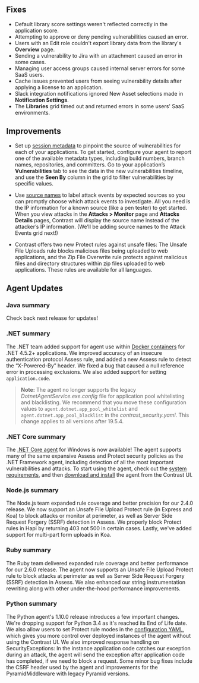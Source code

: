 <!--
title: "Contrast 3.6.5 - June 2019"
description: "Contrast 3.6.5 June 2019"
tags: "3.6.5 June Release Notes"
-->

## Fixes

* Default library score settings weren't reflected correctly in the application score.
* Attempting to approve or deny pending vulnerabilities caused an error.
* Users with an Edit role couldn't export library data from the library's **Overview** page.
* Sending a vulnerability to Jira with an attachment caused an error in some cases.
* Managing user access groups caused internal server errors for some SaaS users.
* Cache issues prevented users from seeing vulnerability details after applying a license to an application.
* Slack integration notifications ignored New Asset selections made in **Notification Settings**.
* The **Libraries** grid timed out and returned errors in some users' SaaS environments.

## Improvements

* Set up [session metadata](user-vulnerableapps.html#session) to pinpoint the source of vulnerabilities for each of your applications. To get started, configure your agent to report one of the available metadata types, including build numbers, branch names, repositories, and committers. Go to your application’s **Vulnerabilities** tab to see the data in the new vulnerabilities timeline, and use the **Seen By** column in the grid to filter vulnerabilities by specific values.

* Use [source names](admin-ipmgmt.html#source-name) to label attack events by expected sources so you can promptly choose which attack events to investigate. All you need is the IP information for a known source (like a pen tester) to get started. When you view attacks in the **Attacks > Monitor** page and **Attacks Details** pages, Contrast will display the source name instead of the attacker’s IP information. (We’ll be adding source names to the Attack Events grid next!)

* Contrast offers two new Protect rules against unsafe files: The Unsafe File Uploads rule blocks malicious files being uploaded to web applications, and the Zip File Overwrite rule protects against malicious files and directory structures within zip files uploaded to web applications. These rules are available for all languages.


## Agent Updates

### Java summary

Check back next release for updates!

### .NET summary 

The .NET team added support for agent use within [Docker containers](installation-netinstall.html#net-docker) for .NET 4.5.2+ applications. We improved accuracy of an insecure authentication protocol Assess rule, and added a new Assess rule to detect the “X-Powered-By” header. We fixed a bug that caused a null reference error in processing exclusions. We also added support for setting `application.code`.

> **Note:** The agent no longer supports the legacy *DotnetAgentService.exe.config* file for application pool whitelisting and blacklisting. We recommend that you move these configuration values to `agent.dotnet.app_pool_whitelist` and `agent.dotnet.app_pool_blacklist` in the *contrast_security.yaml*. This change applies to all versions after 19.5.4.

### .NET Core summary

The [.NET Core agent](installation-netcore.html#netcore-overview) for Windows is now available! The agent supports many of the same expansive Assess and Protect security policies as the .NET Framework agent, including detection of all the most important vulnerabilities and attacks. To start using the agent, check out the [system requirements](installation-netcore.html#netcore-system), and then [download and install](installation-netcoreinstall.html) the agent from the Contrast UI. 

### Node.js summary 

The Node.js team expanded rule coverage and better precision for our 2.4.0 release. We now support an Unsafe File Upload Protect rule (in Express and Koa) to block attacks or monitor at perimeter, as well as Server Side Request Forgery (SSRF) detection in Assess. We properly block Protect rules in Hapi by returning 403 not 500 in certain cases. Lastly, we've added support for multi-part form uploads in Koa.

### Ruby summary 

The Ruby team delivered expanded rule coverage and better performance for our 2.6.0 release. The agent now supports an Unsafe File Upload Protect rule to block attacks at perimeter as well as Server Side Request Forgery (SSRF) detection in Assess. We also enhanced our string instrumentation rewriting along with other under-the-hood performance improvements.

### Python summary

The Python agent's 1.10.0 release introduces a few important changes. We're dropping support for Python 3.4 as it's reached its End of Life date. We also allow users to set Protect rule modes in the [configuration YAML](installation-pythonconfig.html), which gives you more control over deployed instances of the agent without using the Contrast UI. We also improved response handling on SecurityExceptions: In the instance application code catches our exception during an attack, the agent will send the exception after application code has completed, if we need to block a request. Some minor bug fixes include the CSRF header used by the agent and improvements for the PyramidMiddleware with legacy Pyramid versions.

